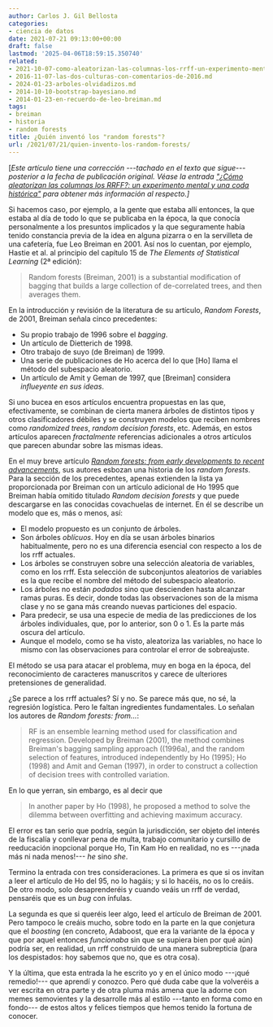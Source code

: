 ```yaml
---
author: Carlos J. Gil Bellosta
categories:
- ciencia de datos
date: 2021-07-21 09:13:00+00:00
draft: false
lastmod: '2025-04-06T18:59:15.350740'
related:
- 2021-10-07-como-aleatorizan-las-columnas-los-rrff-un-experimento-mental-y-una-coda-historica.md
- 2016-11-07-las-dos-culturas-con-comentarios-de-2016.md
- 2024-01-23-arboles-olvidadizos.md
- 2014-10-10-bootstrap-bayesiano.md
- 2014-01-23-en-recuerdo-de-leo-breiman.md
tags:
- breiman
- historia
- random forests
title: ¿Quién inventó los "random forests"?
url: /2021/07/21/quien-invento-los-random-forests/
---
```


[_Este artículo tiene una corrección ---tachado en el texto que sigue--- posterior a la fecha de publicación original. Véase la entrada  ["¿Cómo aleatorizan las columnas los RRFF?: un experimento mental y una coda histórica"](https://www.datanalytics.com/2021/10/07/como-aleatorizan-las-columnas-los-rrff-un-experimento-mental-y-una-coda-historica/) para obtener más información al respecto.]_

Si hacemos caso, por ejemplo, a la gente que estaba allí entonces, la que estaba al día de todo lo que se publicaba en la época, la que conocía personalmente a los presuntos implicados y la que seguramente había tenido constancia previa de la idea en alguna pizarra o en la servilleta de una cafetería, fue Leo Breiman en 2001. Así nos lo cuentan, por ejemplo, Hastie et al. al principio del capítulo 15 de _The Elements of Statistical Learning_ (2ª edición):

>Random forests (Breiman, 2001) is a substantial modification of bagging
that builds a large collection of de-correlated trees, and then averages them.

En la introducción y revisión de la literatura de su artículo, _Random Forests_, de 2001, Breiman señala cinco precedentes:

  * Su propio trabajo de 1996 sobre el _bagging_.
  * Un artículo de Dietterich de 1998.
  * Otro trabajo de suyo (de Breiman) de 1999.
  * Una serie de publicaciones de Ho acerca del lo que [Ho] llama el método del subespacio aleatorio.
  * Un artículo de Amit y Geman de 1997, que [Breiman] considera _influeyente en sus ideas_.

Si uno bucea en esos artículos encuentra propuestas en las que, efectivamente, se combinan de cierta manera árboles de distintos tipos y otros clasificadores débiles y se construyen modelos que reciben nombres como _randomized trees_, _random decision forests_, etc. Además, en estos artículos aparecen _fractalmente_ referencias adicionales a otros artículos que parecen abundar sobre las mismas ideas.

En el muy breve artículo _[Random forests: from early developments to recent advancements](https://www.tandfonline.com/doi/full/10.1080/21642583.2014.956265?scroll=top&needAccess=true)_, sus autores esbozan una historia de los _random forests_. Para la sección de los precedentes, apenas extienden la lista ya proporcionada por Breiman con un artículo adicional de Ho 1995 que Breiman había omitido titulado _Random decision forests_ y que puede descargarse en las conocidas covachuelas de internet. En él se describe un modelo que es, más o menos, así:

  * El modelo propuesto es un conjunto de árboles.
  * Son árboles _oblícuos_. Hoy en día se usan árboles binarios habitualmente, pero no es una diferencia esencial con respecto a los de los rrff actuales.
  * Los árboles se construyen sobre una selección aleatoria de variables, como en los rrff. Esta selección de subconjuntos aleatorios de variables es la que recibe el nombre del método del subespacio aleatorio.
  * Los árboles no están _podados_ sino que descienden hasta alcanzar ramas  puras. Es decir, donde todas las observaciones son de la misma clase y no se gana más creando nuevas particiones del espacio.
  * Para predecir, se usa una especie de media de las predicciones de los árboles individuales, que, por lo anterior, son 0 o 1. Es la parte más oscura del artículo.
  * Aunque el modelo, como se ha visto, aleatoriza las variables, no hace lo mismo con las observaciones para controlar el error de sobreajuste.

El método se usa para atacar el problema, muy en boga en la época, del reconocimiento de caracteres  manuscritos y carece de ulteriores pretensiones de generalidad.

¿Se parece a los rrff actuales? Sí y no. Se parece más que, no sé, la regresión logística. Pero le faltan ingredientes fundamentales. Lo señalan los autores de _Random forests: from..._:

>RF is an ensemble learning method used for classification and regression. Developed by Breiman (2001), the method combines Breiman's bagging sampling approach ((1996a), and the random selection of features, introduced independently by Ho (1995); Ho (1998) and Amit and Geman (1997), in order to construct a collection of decision trees with controlled variation.

En lo que yerran, sin embargo, es al decir que

>In another paper by Ho (1998), he proposed a method to solve the dilemma between overfitting and achieving maximum accuracy.

El error es tan serio que podría, según la jurisdicción, ser objeto del interés de la fiscalía y conllevar pena de multa, trabajo comunitario y cursillo de reeducación inopcional porque Ho, Tin Kam Ho en realidad, no es ---¡nada más ni nada menos!--- _he_ sino _she_.

Termino la entrada con tres consideraciones. La primera es que si os invitan a leer el artículo de Ho del 95, no lo hagáis; y si lo hacéis, no os lo creáis. De otro modo, solo desaprenderéis y cuando veáis un rrff de verdad, pensaréis que es un _bug_ con ínfulas.

La segunda es que si queréis leer algo, leed el artículo de Breiman de 2001. Pero tampoco le creáis mucho, sobre todo en la parte en la que conjetura que el _boosting_ (en concreto, Adaboost, que era la variante de la época y que por aquel entonces _funcionaba_ sin que se supiera bien por qué aún) podría ser, en realidad, un rrff construido de una manera subrepticia (para los despistados: hoy sabemos que no, que es otra cosa).

Y la última, que esta entrada la he escrito yo y en el único modo  ---¡qué remedio!--- que aprendí y conozco. Pero qué duda cabe que la volveréis a ver escrita en otra parte y de otra pluma más amena que la adorne con memes semovientes y la desarrolle más al estilo ---tanto en forma como en fondo--- de estos altos y felices tiempos que hemos tenido la fortuna de conocer.